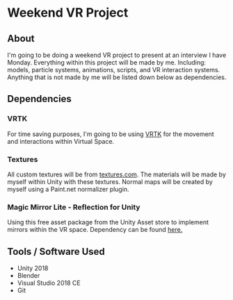 # Weekend VR Project

## About

I'm going to be doing a weekend VR project to present at an interview I have Monday. Everything within this project will be made by me. Including: models, particle systems, animations, scripts, and VR interaction systems. Anything that is not made by me will be listed down below as dependencies.

## Dependencies

### VRTK

For time saving purposes, I'm going to be using [VRTK](https://vrtoolkit.readme.io/) for the movement and interactions within Virtual Space. 

### Textures

All custom textures will be from [textures.com](https://textures.com/). The materials will be made by myself within Unity with these textures. Normal maps will be created by myself using a Paint.net normalizer plugin.

### Magic Mirror Lite - Reflection for Unity

Using this free asset package from the Unity Asset store to implement mirrors within the VR space. Dependency can be found [here.](https://assetstore.unity.com/packages/tools/particles-effects/magic-mirror-lite-reflection-for-unity-34824)

## Tools / Software Used

* Unity 2018
* Blender
* Visual Studio 2018 CE
* Git
